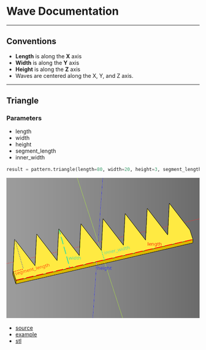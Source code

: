 # Wave Documentation

---

## Conventions
* **Length** is along the **X** axis
* **Width** is along the **Y** axis
* **Height** is along the **Z** axis
* Waves are centered along the X, Y, and Z axis.

---

## Triangle

### Parameters
* length
* width
* height
* segment_length
* inner_width

``` python
result = pattern.triangle(length=80, width=20, height=3, segment_length=5, inner_width=5)
```

![](image/wave/02.png)<br />

* [source](../src/cadqueryhelper/wave/triangle.py)
* [example](../example/wave/triangle.py)
* [stl](../out/wave_triangle.stl)
